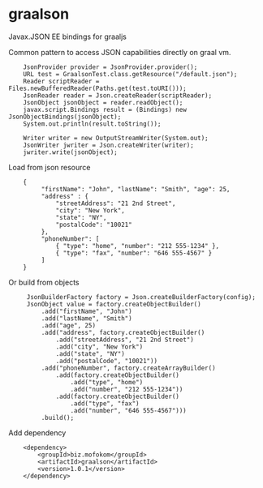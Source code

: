 # graalson
Javax.JSON EE bindings for graaljs

Common pattern to access JSON capabilities directly on graal vm.

        JsonProvider provider = JsonProvider.provider();
        URL test = GraalsonTest.class.getResource("/default.json");
        Reader scriptReader = Files.newBufferedReader(Paths.get(test.toURI()));
        JsonReader reader = Json.createReader(scriptReader);
        JsonObject jsonObject = reader.readObject();
        javax.script.Bindings result = (Bindings) new JsonObjectBindings(jsonObject);
        System.out.println(result.toString());

        Writer writer = new OutputStreamWriter(System.out);
        JsonWriter jwriter = Json.createWriter(writer);
        jwriter.write(jsonObject);

Load from json resource

        {
             "firstName": "John", "lastName": "Smith", "age": 25,
             "address" : {
                 "streetAddress": "21 2nd Street",
                 "city": "New York",
                 "state": "NY",
                 "postalCode": "10021"
             },
             "phoneNumber": [
                 { "type": "home", "number": "212 555-1234" },
                 { "type": "fax", "number": "646 555-4567" }
             ]
        }
  
Or build from objects

         JsonBuilderFactory factory = Json.createBuilderFactory(config);
         JsonObject value = factory.createObjectBuilder()
             .add("firstName", "John")
             .add("lastName", "Smith")
             .add("age", 25)
             .add("address", factory.createObjectBuilder()
                 .add("streetAddress", "21 2nd Street")
                 .add("city", "New York")
                 .add("state", "NY")
                 .add("postalCode", "10021"))
             .add("phoneNumber", factory.createArrayBuilder()
                 .add(factory.createObjectBuilder()
                     .add("type", "home")
                     .add("number", "212 555-1234"))
                 .add(factory.createObjectBuilder()
                     .add("type", "fax")
                     .add("number", "646 555-4567")))
             .build();
             
Add dependency
            
        <dependency>
            <groupId>biz.mofokom</groupId>
            <artifactId>graalson</artifactId>
            <version>1.0.1</version>
        </dependency>
